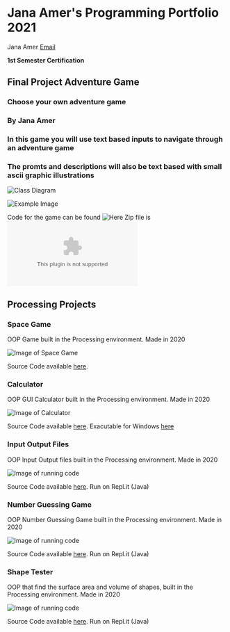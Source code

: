 # Jana Amer's Programming Portfolio 2021
Jana Amer [Email](mailto:janaamer9686@granitesd.org)

**1st Semester Certification**
 
 ## Final Project Adventure Game
### Choose your own adventure game
### By Jana Amer

### In this game you will use text based inputs to navigate through an adventure game
### The promts and descriptions will also be text based with small ascii graphic illustrations
![Class Diagram](https://github.com/JanaAmer/ProgrammingPortfolio1B/blob/gh-pages/images/finalClass.jpg?raw=true)

![Example Image](https://github.com/JanaAmer/ProgrammingPortfolio1B/blob/gh-pages/images/Finale.png?raw=true)

Code for the game can be found ![Here](https://github.com/JanaAmer/ProgrammingPortfolio1B/tree/gh-pages/src/FinalProject) Zip file is ![Here](https://github.com/JanaAmer/ProgrammingPortfolio1B/blob/gh-pages/src/FinalProject/FinalProject.zip)

## Processing Projects

### Space Game
OOP Game built in the Processing environment. Made in 2020

![Image of Space Game](https://github.com/JanaAmer/ProgrammingPortfolio1B/blob/gh-pages/images/SpaceGame.png?raw=true)

Source Code available [here](https://github.com/JanaAmer/ProgrammingPortfolio1B/tree/gh-pages/src/spaceGame).

### Calculator
OOP GUI Calculator built in the Processing environment. Made in 2020

![Image of Calculator](https://github.com/JanaAmer/ProgrammingPortfolio1B/blob/gh-pages/images/Calc.png?raw=true)

Source Code available [here](https://github.com/JanaAmer/ProgrammingPortfolio1B/tree/gh-pages/src/Calculator). Exacutable for Windows [here](https://github.com/JanaAmer/ProgrammingPortfolio1B/blob/gh-pages/src/Calculator/application.windows64.zip)

### Input Output Files
OOP Input Output files built in the Processing environment. Made in 2020

![Image of running code](https://github.com/JanaAmer/ProgrammingPortfolio1B/blob/gh-pages/images/inputOutput.png?raw=true)

Source Code available [here](https://github.com/JanaAmer/ProgrammingPortfolio1B/tree/gh-pages/src/inputOutput). Run on Repl.it (Java)


### Number Guessing Game
OOP Number Guessing Game built in the Processing environment. Made in 2020

![Image of running code](https://github.com/JanaAmer/ProgrammingPortfolio1B/blob/gh-pages/images/numberGuess.png?raw=true)

Source Code available [here](https://github.com/JanaAmer/ProgrammingPortfolio1B/tree/gh-pages/src/numberGuessing). Run on Repl.it (Java)

### Shape Tester
OOP that find the surface area and volume of shapes, built in the Processing environment. Made in 2020

![Image of running code](https://github.com/JanaAmer/ProgrammingPortfolio1B/blob/gh-pages/images/shapeTester.png?raw=true)

Source Code available [here](https://github.com/JanaAmer/ProgrammingPortfolio1B/tree/gh-pages/src/shapeTester). Run on Repl.it (Java)
